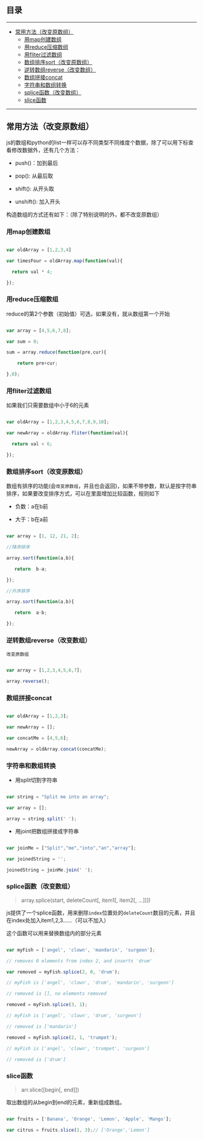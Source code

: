 ## 目录
---
- [常用方法（改变原数组）](#常用方法改变原数组)
  - [用map创建数组](#用map创建数组)
  - [用reduce压缩数组](#用reduce压缩数组)
  - [用fliter过滤数组](#用fliter过滤数组)
  - [数组排序sort（改变原数组）](#数组排序sort改变原数组)
  - [逆转数组reverse（改变数组）](#逆转数组reverse改变数组)
  - [数组拼接concat](#数组拼接concat)
  - [字符串和数组转换](#字符串和数组转换)
  - [splice函数（改变数组）](#splice函数改变数组)
  - [slice函数](#slice函数)
---

## 常用方法（改变原数组）
js的数组和python的list一样可以存不同类型不同维度个数据，除了可以用下标查看修改数据外，还有几个方法：- push()：加到最后- pop():  从最后取- shift(): 从开头取- unshift(): 加入开头构造数组的方式还有如下：（除了特别说明的外，都不改变原数组）### 用map创建数组
```jsvar oldArray = [1,2,3,4]var timesFour = oldArray.map(function(val){  return val * 4;});```### 用reduce压缩数组
reduce的第2个参数（初始值）可选，如果没有，就从数组第一个开始```jsvar array = [4,5,6,7,8];var sum = 0;sum = array.reduce(function(pre,cur){    return pre+cur;},0);```### 用fliter过滤数组
如果我们只需要数组中小于6的元素```jsvar oldArray = [1,2,3,4,5,6,7,8,9,10];var newArray = oldArray.fliter(function(val){  return val < 6;});```### 数组排序sort（改变原数组）
数组有排序的功能(会`改变原数组`，并且也会返回)，如果不带参数，默认是按字符串排序，如果要改变排序方式，可以在里面增加比较函数，规则如下-  负数：a在b前- 大于：b在a前```jsvar array = [1, 12, 21, 2];//降序排序array.sort(function(a,b){   return  b-a;});//升序排序array.sort(function(a,b){   return  a-b;});```### 逆转数组reverse（改变数组）
`改变原数组````jsvar array = [1,2,3,4,5,6,7];array.reverse();```### 数组拼接concat
```jsvar oldArray = [1,2,3];var newArray = [];var concatMe = [4,5,6];newArray = oldArray.concat(concatMe);```### 字符串和数组转换
- 用split切割字符串```jsvar string = "Split me into an array";var array = [];array = string.split(' ');```- 用joint把数组拼接成字符串```jsvar joinMe = ["Split","me","into","an","array"];var joinedString = '';joinedString = joinMe.join(' ');```### splice函数（改变数组）
>array.splice(start, deleteCount[, item1[, item2[, ...]]])js提供了一个splice函数，用来删除`index`位置处的`deleteCount`数目的元素，并且在index处加入item1,2,3……（可以不加入）这个函数可以用来替换数组内的部分元素```jsvar myFish = ['angel', 'clown', 'mandarin', 'surgeon'];// removes 0 elements from index 2, and inserts 'drum'var removed = myFish.splice(2, 0, 'drum');// myFish is ['angel', 'clown', 'drum', 'mandarin', 'surgeon']// removed is [], no elements removedremoved = myFish.splice(3, 1);// myFish is ['angel', 'clown', 'drum', 'surgeon']// removed is ['mandarin']removed = myFish.splice(2, 1, 'trumpet');// myFish is ['angel', 'clown', 'trumpet', 'surgeon']// removed is ['drum']```### slice函数
>arr.slice([begin[, end]])取出数组的从begin到end的元素，重新组成数组。```jsvar fruits = ['Banana', 'Orange', 'Lemon', 'Apple', 'Mango'];var citrus = fruits.slice(1, 3);// ['Orange','Lemon']```